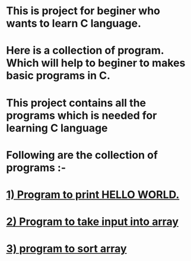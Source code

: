 # This is project for beginer who wants to learn C language.
# Here is a collection of program. Which will help to beginer to makes basic programs in C.
# This project contains all the programs which is needed for learning C language
# Following are the collection of programs :-

# [1) Program to print HELLO WORLD.](CODES/hello.c)
# [2) Program to take input into array](https://github.com/xakep-8/C_basic/blob/96d595701ca7a413cc3ccc6470e64f98e58bcd18/CODES/hello.c)
# [3) program to sort array](https://github.com/xakep-8/C_basic/blob/33d227e31fc1f4dc47f6093e29885ba6945add0f/CODES/array%20sorting.c)
